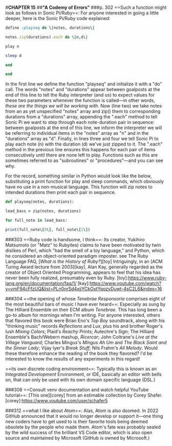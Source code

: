 #**CHAPTER 15**
##**"A Codemy of Errors"**
###p. 302
==Such a function might look as follows in Sonic Pi/Ruby==:
For anyone interested in going a little deeper, here is the Sonic Pi/Ruby
code explained:
```ruby
define :playseq do \|notes, durations\|

notes.zip(durations).each do \|n,d\|

play n

sleep d

end

end
```
In the first line we define the function "playseq" and initialize it
with a "do" call. The words "notes" and "durations" appear between
goalposts at the end of this line to tell the Ruby interpreter (and us)
to expect values for these two parameters whenever the function is
called—in other words, *these are the things we will be working with*.
Now (line two) we take notes from an as yet unspecified "notes" array
and zip() them to corresponding durations from a "durations" array,
appending the ".each" method to tell Sonic Pi we want to step through
each note-duration pair in sequence: between goalposts at the end of
this line, we inform the interpreter we will be referring to individual
items in the "notes" array as "n" and in the "durations" array as "d".
Finally, in lines three and four we tell Sonic Pi to play each note (n)
with the duration (d) we've just zipped to it. The ".each" method in the
previous line ensures this happens for each pair of items consecutively
until there are none left to play. Functions such as this are sometimes
referred to as "subroutines" or "procedures"—and you can see why.

For the record, something similar in Python would look like the below,
substituting a print function for play and sleep commands, which
obviously have no use in a non-musical language. This function will zip
notes to intended durations then print each pair in sequence.
```ruby
def playseq(notes, durations):

lead_bass = zip(notes, durations)

for full_note in lead_bass:

print(full_note\[0\], full_note\[1\])
```
###303
==Ruby code is handsome, I think==:
Its creator, Yukihiro Matsumoto (or "Matz" to Rubyites) claims to have been motivated by twin
dislikes of Perl, which "had the smell of a toy language," and Python,
which he considered an object-oriented paradigm imposter. see The Ruby
Language FAQ, [*What is the History of Ruby?*][toy] Intriguingly, in an [ACM
Turing Award lecture from 2003][kay], Alan Kay, generally regarded as the
creator of Object Oriented Programming, appears to feel that his idea
has never been fully realized, presumably even by Ruby.
[toy]:https://www.ruby-lang.org/en/documentation/faq/1/
[kay]:https://www.youtube.com/watch?v=ymF94cFfzUQ&list=PLn0nrSd4xjjYCkOxtYqozyDuwt-4sC2L6&index=16

###304
==the opening of whose *Tenebrae Responsoria* comprises eight of
the most beautiful bars of music I have ever heard==:
Especially as sung by The Hilliard Ensemble on their ECM album *Tenebrae*. This has long
been a go-to album for mornings when I'm writing. For anyone interested,
others that flavored this book were Brian Eno's *Top Boy* soundtrack,
along with his "thinking music" records *Reflections* and *Lux*, plus
his and brother Roger's lush *Mixing Colors*; Plaid's *Reachy Prints*;
Autechre's *Sign*; The Hilliard Ensemble's Bach/Webern mashup,
*Ricercar*; John Coltrane's *Live at the Village Vanguard*; Charles
Mingus's *Mingus Ah Um* and *The Black Saint and the Sinner Lady*; Vijay
Iyer's *Break Stuff*; Nils Frahm's *All Melody*. Would these therefore
enhance the reading of the book they flavored? I'd be interested to know
the results of any experiments in this regard!

==its own discrete coding environment==:
Typically this is known as an *Integrated Development* Environment, or IDE, basically an editor
with bells on, that can only be used with its own domain specific language (DSL.)

###308
==Consult venv documentation and watch helpful YouTube tutorial==:
[This one][corey] from an estimable collection by Corey Shafer.
[corey]:https://www.youtube.com/user/schafer5

###312
==what I like about Atom==:
Alas, Atom is also doomed. In 2022 GitHub announced that it would no longer develop or support it—one
thing new coders have to get used to is their favorite tools being
deemed obsolete by the people who made them. Atom's fate was probably
sealed by the wild success of the brilliant VS Code editor, which is
also open source and maintained by Microsoft (GitHub is owned by
Microsoft.)
